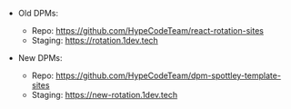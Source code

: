 - Old DPMs:
  - Repo: https://github.com/HypeCodeTeam/react-rotation-sites
  - Staging: https://rotation.1dev.tech

- New DPMs:
  - Repo: https://github.com/HypeCodeTeam/dpm-spottley-template-sites
  - Staging: https://new-rotation.1dev.tech
 
